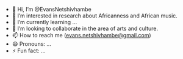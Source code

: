 - 👋 Hi, I’m @EvansNetshivhambe
- 👀 I’m interested in research about Africanness and African music.
- 🌱 I’m currently learning ...
- 💞️ I’m looking to collaborate in the area of arts and culture.
- 📫 How to reach me (evans.netshivhambe@gmail.com)
- 😄 Pronouns: ...
- ⚡ Fun fact: ...

<!---
EvansNetshivhambe/EvansNetshivhambe is a ✨ special ✨ repository because its `README.md` (this file) appears on your GitHub profile.
You can click the Preview link to take a look at your changes.
--->

